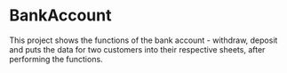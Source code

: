 # BankAccount

This project shows the functions of the bank account  - withdraw, deposit and puts the data for two customers into their respective sheets, after performing the functions.
